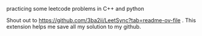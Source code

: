 practicing some leetcode problems in C++ and python

Shout out to https://github.com/3ba2ii/LeetSync?tab=readme-ov-file . This extension helps me save all my solution to my github. 
